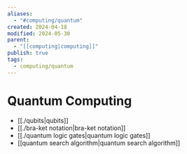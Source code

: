 ```yaml
---
aliases:
  - "#computing/quantum"
created: 2024-04-18
modified: 2024-05-30
parent:
  - "[[computing|computing]]"
publish: true
tags:
  - computing/quantum
---
```


# Quantum Computing
- [[./qubits|qubits]]
- [[./bra-ket notation|bra-ket notation]]
- [[./quantum logic gates|quantum logic gates]]
- [[quantum search algorithm|quantum search algorithm]]